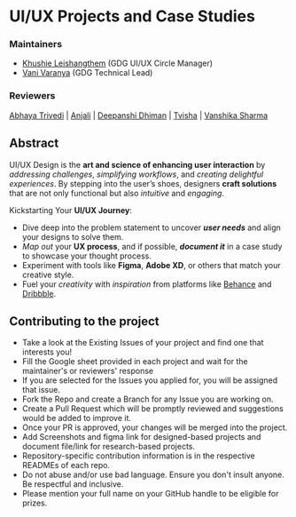 # UI/UX Projects and Case Studies
### Maintainers
- [Khushie Leishangthem](https://github.com/Khushie134) (GDG UI/UX Circle Manager)
- [Vani Varanya](https://github.com/vanivaranya) (GDG Technical Lead)

### Reviewers
[Abhaya Trivedi](https://github.com/abhayaaatriv) |
[Anjali](https://github.com/GLITCH-in-MATRIX9) |
[Deepanshi Dhiman](https://github.com/D-dhiman) |
[Tvisha](https://github.com/twix07) |
[Vanshika Sharma](https://github.com/vanshikashh)

## Abstract
UI/UX Design is the **art and science of enhancing user interaction** by _addressing challenges_, _simplifying workflows_, and _creating delightful experiences_. By stepping into the user’s shoes, designers **craft solutions** that are not only functional but also _intuitive_ and _engaging_.

Kickstarting Your **UI/UX Journey**:

- Dive deep into the problem statement to uncover _**user needs**_ and align your designs to solve them.
- _Map out_ your **UX process**, and if possible, _**document it**_ in a case study to showcase your thought process.
- Experiment with tools like **Figma**, **Adobe XD**, or others that match your creative style.
- Fuel your _creativity_ with _inspiration_ from platforms like [Behance](https://www.behance.net/) and [Dribbble](https://dribbble.com/).

## Contributing to the project
- Take a look at the Existing Issues of your project and find one that interests you!
- Fill the Google sheet provided in each project and wait for the maintainer's or reviewers' response
- If you are selected for the Issues you applied for, you will be assigned that issue.
- Fork the Repo and create a Branch for any Issue you are working on.
- Create a Pull Request which will be promptly reviewed and suggestions would be added to improve it.
- Once your PR is approved, your changes will be merged into the project.
- Add Screenshots and figma link for designed-based projects and document file/link for research-based projects.
- Repository-specific contribution information is in the respective READMEs of each repo.
- Do not abuse and/or use bad language. Ensure you don't insult anyone. Be respectful and inclusive.
- Please mention your full name on your GitHub handle to be eligible for prizes.

